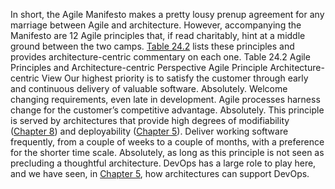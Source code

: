 In short, the Agile Manifesto makes a pretty lousy prenup agreement for any marriage between Agile and architecture. However, accompanying the Manifesto are 12 Agile principles that, if read charitably, hint at a middle ground between the two camps. [Table 24.2](ch24.xhtml#ch24tab02) lists these principles and provides architecture-centric commentary on each one. Table 24.2 Agile Principles and Architecture-centric Perspective Agile Principle Architecture-centric View Our highest priority is to satisfy the customer through early and continuous delivery of valuable software. Absolutely. Welcome changing requirements, even late in development. Agile processes harness change for the customer’s competitive advantage. Absolutely. This principle is served by architectures that provide high degrees of modifiability ([Chapter 8](ch08.xhtml#ch08)) and deployability ([Chapter 5](ch05.xhtml#ch05)). Deliver working software frequently, from a couple of weeks to a couple of months, with a preference for the shorter time scale. Absolutely, as long as this principle is not seen as precluding a thoughtful architecture. DevOps has a large role to play here, and we have seen, in [Chapter 5](ch05.xhtml#ch05), how architectures can support DevOps.